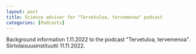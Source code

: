 ```yaml
---
layout: post
title: Science adviser for "Tervetuloa, tervemenoa" podcast
categories: [Podcasts]
---
```

Background information 1.11.2022 to the podcast "Tervetuloa, tervemenoa". Siirtolaisuusinstituutti 11.11.2022.
